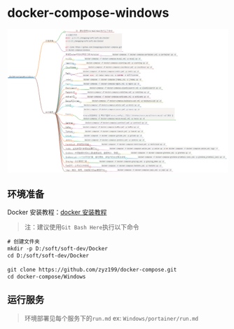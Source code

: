 # docker-compose-windows

![docker-compose-windows.png](./image/docker-compose-windows.png)

## 环境准备

Docker 安装教程：[docker 安装教程](./Docker/win10专业版使用Docker安装开发环境/安装.md)

> 注：建议使用`Git Bash Here`执行以下命令

```shell script
# 创建文件夹
mkdir -p D:/soft/soft-dev/Docker
cd D:/soft/soft-dev/Docker

git clone https://github.com/zyz199/docker-compose.git
cd docker-compose/Windows
```

## 运行服务

> 环境部署见每个服务下的`run.md`
> ex: `Windows/portainer/run.md`
